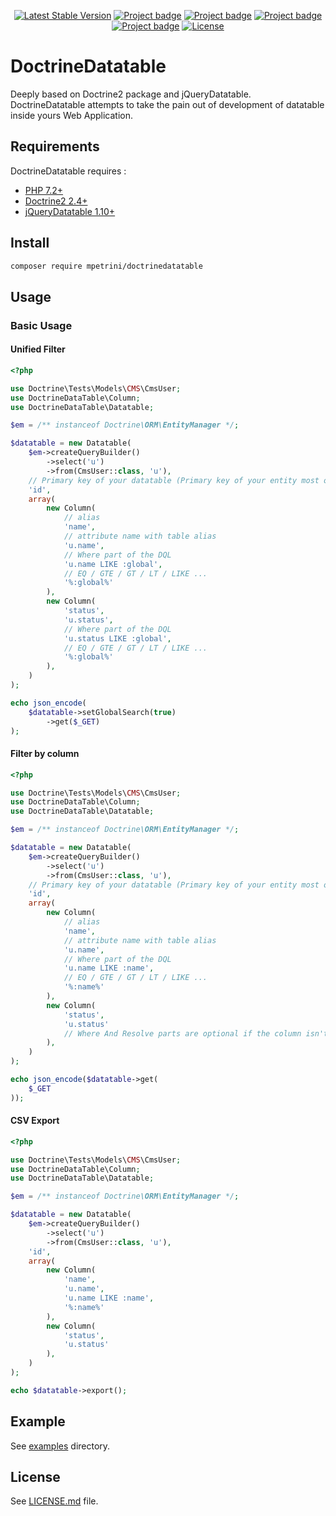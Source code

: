 <p align="center">
<a href="https://packagist.org/packages/mpetrini/doctrinedatatable"><img src="https://poser.pugx.org/mpetrini/doctrinedatatable/v/stable.svg" alt="Latest Stable Version"></a>
<a class="append-right-8" href="https://codeclimate.com/github/mathieupetrini/doctrinedatatable/maintainability" rel="noopener noreferrer" target="_blank"><img alt="Project badge" aria-hidden="true" class="project-badge" src="https://api.codeclimate.com/v1/badges/2610efbb2a769e72c4e8/maintainability"></a>
<a class="append-right-8" href="https://scrutinizer-ci.com/g/mathieupetrini/doctrinedatatable" rel="noopener noreferrer" target="_blank"><img alt="Project badge" aria-hidden="true" class="project-badge" src="https://scrutinizer-ci.com/g/mathieupetrini/doctrinedatatable/badges/quality-score.png?b=master"></a>
<a class="append-right-8" href="https://gitlab.com/mpetrini/doctrinedatatable" rel="noopener noreferrer" target="_blank"><img alt="Project badge" aria-hidden="true" class="project-badge" src="https://gitlab.com/mpetrini/doctrinedatatable/badges/master/coverage.svg"></a>
<a class="append-right-8" href="https://gitlab.com/mpetrini/doctrinedatatable" rel="noopener noreferrer" target="_blank"><img alt="Project badge" aria-hidden="true" class="project-badge" src="https://gitlab.com/mpetrini/doctrinedatatable/badges/master/pipeline.svg"></a>
<a href="https://packagist.org/packages/mpetrini/doctrinedatatable"><img src="https://poser.pugx.org/mpetrini/doctrinedatatable/license.svg" alt="License"></a>
</p>

# DoctrineDatatable

Deeply based on Doctrine2 package and jQueryDatatable. DoctrineDatatable attempts to take the pain out of development of 
datatable inside yours Web Application.

## Requirements

DoctrineDatatable requires : 

* <a href="http://php.net/">PHP 7.2+</a>
* <a href="https://github.com/doctrine/doctrine2">Doctrine2 2.4+</a>
* <a href="https://github.com/DataTables/DataTables">jQueryDatatable 1.10+</a>

## Install

```bash
composer require mpetrini/doctrinedatatable
```

## Usage

### Basic Usage

#### Unified Filter


```php
<?php

use Doctrine\Tests\Models\CMS\CmsUser;
use DoctrineDataTable\Column;
use DoctrineDataTable\Datatable;

$em = /** instanceof Doctrine\ORM\EntityManager */;

$datatable = new Datatable(
    $em->createQueryBuilder()
        ->select('u')
        ->from(CmsUser::class, 'u'),
    // Primary key of your datatable (Primary key of your entity most of the time)
    'id',
    array(
        new Column(
            // alias
            'name',
            // attribute name with table alias
            'u.name',
            // Where part of the DQL
            'u.name LIKE :global',
            // EQ / GTE / GT / LT / LIKE ...
            '%:global%'
        ),
        new Column(
            'status',
            'u.status',
            // Where part of the DQL
            'u.status LIKE :global',
            // EQ / GTE / GT / LT / LIKE ...
            '%:global%'
        ),
    )
);

echo json_encode(
    $datatable->setGlobalSearch(true)
        ->get($_GET)
);
```

#### Filter by column

```php
<?php

use Doctrine\Tests\Models\CMS\CmsUser;
use DoctrineDataTable\Column;
use DoctrineDataTable\Datatable;

$em = /** instanceof Doctrine\ORM\EntityManager */;

$datatable = new Datatable(
    $em->createQueryBuilder()
        ->select('u')
        ->from(CmsUser::class, 'u'),
    // Primary key of your datatable (Primary key of your entity most of the time)
    'id',
    array(
        new Column(
            // alias
            'name',
            // attribute name with table alias
            'u.name',
            // Where part of the DQL
            'u.name LIKE :name',
            // EQ / GTE / GT / LT / LIKE ...
            '%:name%'
        ),
        new Column(
            'status',
            'u.status'
            // Where And Resolve parts are optional if the column isn't filtered
        ),
    )
);

echo json_encode($datatable->get(
    $_GET
));
```

#### CSV Export

```php
<?php

use Doctrine\Tests\Models\CMS\CmsUser;
use DoctrineDataTable\Column;
use DoctrineDataTable\Datatable;

$em = /** instanceof Doctrine\ORM\EntityManager */;

$datatable = new Datatable(
    $em->createQueryBuilder()
        ->select('u')
        ->from(CmsUser::class, 'u'),
    'id',
    array(
        new Column(
            'name',
            'u.name',
            'u.name LIKE :name',
            '%:name%'
        ),
        new Column(
            'status',
            'u.status'
        ),
    )
);

echo $datatable->export();
```

## Example

See <a href="https://gitlab.com/mpetrini/doctrinedatatable/blob/master/examples">examples</a> directory.

## License

See <a href="https://gitlab.com/mpetrini/doctrinedatatable/blob/master/LICENSE">LICENSE.md</a> file.
